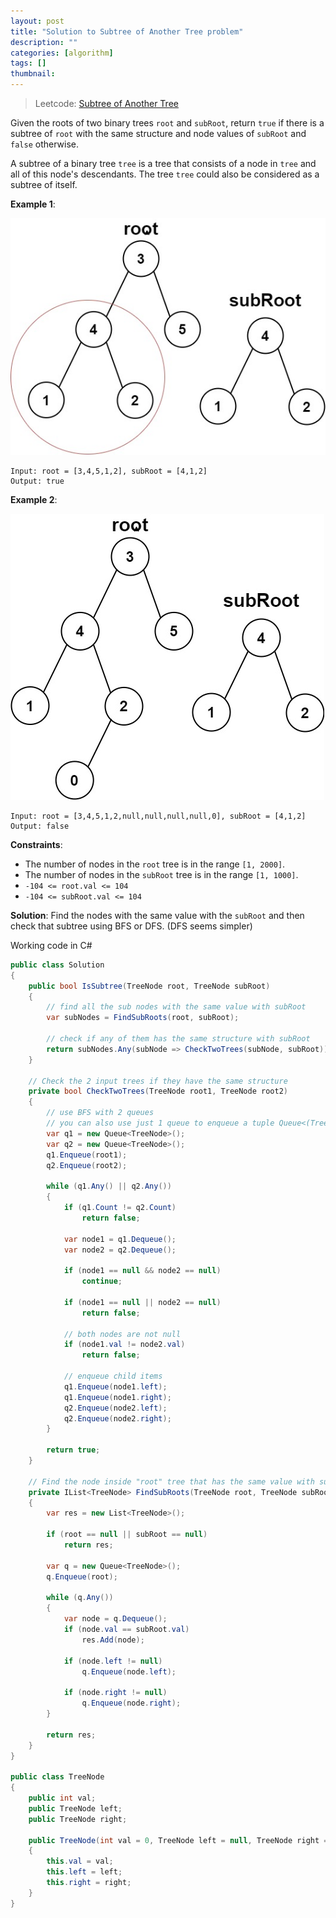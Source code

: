```yaml
---
layout: post
title: "Solution to Subtree of Another Tree problem"
description: ""
categories: [algorithm]
tags: []
thumbnail: 
---
```


> Leetcode: [Subtree of Another Tree](https://leetcode.com/problems/subtree-of-another-tree/)

Given the roots of two binary trees `root` and `subRoot`, return `true` if there is a subtree of
`root` with the same structure and node values of `subRoot` and `false` otherwise.

A subtree of a binary tree `tree` is a tree that consists of a node in `tree` and all of this node's
descendants. The tree `tree` could also be considered as a subtree of itself.

**Example 1**:

![Sample1](/files/2022-01-29-solution-to-subtree-of-another-tree-problem/subtree1-tree.jpg)

```
Input: root = [3,4,5,1,2], subRoot = [4,1,2]
Output: true
```

**Example 2**:

![Sample2](/files/2022-01-29-solution-to-subtree-of-another-tree-problem/subtree2-tree.jpg)

```
Input: root = [3,4,5,1,2,null,null,null,null,0], subRoot = [4,1,2]
Output: false
```

**Constraints**:
- The number of nodes in the `root` tree is in the range `[1, 2000]`.
- The number of nodes in the `subRoot` tree is in the range `[1, 1000]`.
- `-104 <= root.val <= 104`
- `-104 <= subRoot.val <= 104`

<!-- more -->

**Solution**: Find the nodes with the same value with the `subRoot` and then check that subtree
using BFS or DFS. (DFS seems simpler)

Working code in C#

```csharp
public class Solution
{
    public bool IsSubtree(TreeNode root, TreeNode subRoot)
    {
        // find all the sub nodes with the same value with subRoot
        var subNodes = FindSubRoots(root, subRoot);

        // check if any of them has the same structure with subRoot
        return subNodes.Any(subNode => CheckTwoTrees(subNode, subRoot));
    }

    // Check the 2 input trees if they have the same structure
    private bool CheckTwoTrees(TreeNode root1, TreeNode root2)
    {
        // use BFS with 2 queues
        // you can also use just 1 queue to enqueue a tuple Queue<(TreeNode, TreeNode)>
        var q1 = new Queue<TreeNode>();
        var q2 = new Queue<TreeNode>();
        q1.Enqueue(root1);
        q2.Enqueue(root2);

        while (q1.Any() || q2.Any())
        {
            if (q1.Count != q2.Count)
                return false;

            var node1 = q1.Dequeue();
            var node2 = q2.Dequeue();

            if (node1 == null && node2 == null)
                continue;

            if (node1 == null || node2 == null)
                return false;

            // both nodes are not null
            if (node1.val != node2.val)
                return false;

            // enqueue child items
            q1.Enqueue(node1.left);
            q1.Enqueue(node1.right);
            q2.Enqueue(node2.left);
            q2.Enqueue(node2.right);
        }

        return true;
    }

    // Find the node inside "root" tree that has the same value with subRoot
    private IList<TreeNode> FindSubRoots(TreeNode root, TreeNode subRoot)
    {
        var res = new List<TreeNode>();

        if (root == null || subRoot == null)
            return res;

        var q = new Queue<TreeNode>();
        q.Enqueue(root);

        while (q.Any())
        {
            var node = q.Dequeue();
            if (node.val == subRoot.val)
                res.Add(node);

            if (node.left != null)
                q.Enqueue(node.left);

            if (node.right != null)
                q.Enqueue(node.right);
        }

        return res;
    }
}

public class TreeNode
{
    public int val;
    public TreeNode left;
    public TreeNode right;

    public TreeNode(int val = 0, TreeNode left = null, TreeNode right = null)
    {
        this.val = val;
        this.left = left;
        this.right = right;
    }
}
```
